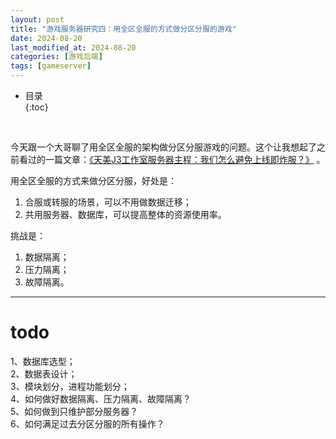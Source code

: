 ```yaml
---
layout: post
title: "游戏服务器研究四：用全区全服的方式做分区分服的游戏"
date: 2024-08-20
last_modified_at: 2024-08-20
categories: [游戏后端]
tags: [gameserver]
---
```


* 目录  
{:toc}
<br/>

今天跟一个大哥聊了用全区全服的架构做分区分服游戏的问题。这个让我想起了之前看过的一篇文章：[《天美J3工作室服务器主程：我们怎么避免上线即炸服？》](https://youxiputao.com/articles/20565) 。     


用全区全服的方式来做分区分服，好处是：   
1. 合服或转服的场景，可以不用做数据迁移；   
2. 共用服务器、数据库，可以提高整体的资源使用率。    

挑战是：
1. 数据隔离；   
2. 压力隔离；    
3. 故障隔离。     

---

# todo

1、数据库选型；   
2、数据表设计；   
3、模块划分，进程功能划分；   
4、如何做好数据隔离、压力隔离、故障隔离？   
5、如何做到只维护部分服务器？  
6、如何满足过去分区分服的所有操作？   